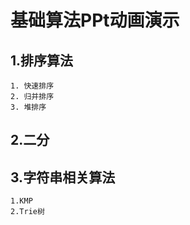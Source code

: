 # 基础算法PPt动画演示
## 1.排序算法
    1. 快速排序
    2. 归并排序
    3. 堆排序
## 2.二分

## 3.字符串相关算法
    1.KMP
    2.Trie树
